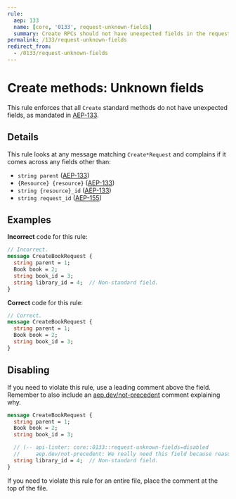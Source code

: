 ```yaml
---
rule:
  aep: 133
  name: [core, '0133', request-unknown-fields]
  summary: Create RPCs should not have unexpected fields in the request.
permalink: /133/request-unknown-fields
redirect_from:
  - /0133/request-unknown-fields
---
```


# Create methods: Unknown fields

This rule enforces that all `Create` standard methods do not have unexpected
fields, as mandated in [AEP-133][].

## Details

This rule looks at any message matching `Create*Request` and complains if it
comes across any fields other than:

- `string parent` ([AEP-133][])
- `{Resource} {resource}` ([AEP-133][])
- `string {resource}_id` ([AEP-133][])
- `string request_id` ([AEP-155][])

## Examples

**Incorrect** code for this rule:

```proto
// Incorrect.
message CreateBookRequest {
  string parent = 1;
  Book book = 2;
  string book_id = 3;
  string library_id = 4;  // Non-standard field.
}
```

**Correct** code for this rule:

```proto
// Correct.
message CreateBookRequest {
  string parent = 1;
  Book book = 2;
  string book_id = 3;
}
```

## Disabling

If you need to violate this rule, use a leading comment above the field.
Remember to also include an [aep.dev/not-precedent][] comment explaining why.

```proto
message CreateBookRequest {
  string parent = 1;
  Book book = 2;
  string book_id = 3;

  // (-- api-linter: core::0133::request-unknown-fields=disabled
  //     aep.dev/not-precedent: We really need this field because reasons. --)
  string library_id = 4;  // Non-standard field.
}
```

If you need to violate this rule for an entire file, place the comment at the
top of the file.

[aep-133]: https://aep.dev/133
[aep-155]: https://aep.dev/155
[aep.dev/not-precedent]: https://aep.dev/not-precedent
